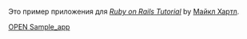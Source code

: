 Это пример приложения для
[*Ruby on Rails Tutorial*](http://railstutorial.org/)
by [Майкл Хартл](http://michaelhartl.com/).  

[OPEN Sample_app](https://sample-app-sergo.herokuapp.com/)

